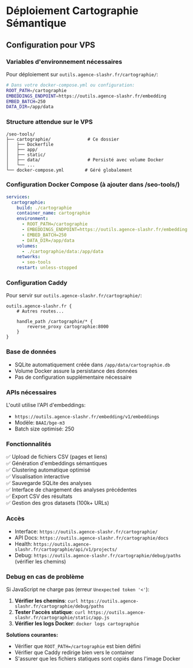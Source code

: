 # Déploiement Cartographie Sémantique

## Configuration pour VPS

### Variables d'environnement nécessaires

Pour déploiement sur `outils.agence-slashr.fr/cartographie/`:

```bash
# Dans votre docker-compose.yml ou configuration:
ROOT_PATH=/cartographie
EMBEDDINGS_ENDPOINT=https://outils.agence-slashr.fr/embedding
EMBED_BATCH=250
DATA_DIR=/app/data
```

### Structure attendue sur le VPS

```
/seo-tools/
├── cartographie/              # Ce dossier
│   ├── Dockerfile
│   ├── app/
│   ├── static/
│   ├── data/                  # Persisté avec volume Docker
│   └── ...
└── docker-compose.yml        # Géré globalement
```

### Configuration Docker Compose (à ajouter dans /seo-tools/)

```yaml
services:
  cartographie:
    build: ./cartographie
    container_name: cartographie
    environment:
      - ROOT_PATH=/cartographie
      - EMBEDDINGS_ENDPOINT=https://outils.agence-slashr.fr/embedding
      - EMBED_BATCH=250
      - DATA_DIR=/app/data
    volumes:
      - ./cartographie/data:/app/data
    networks:
      - seo-tools
    restart: unless-stopped
```

### Configuration Caddy

Pour servir sur `outils.agence-slashr.fr/cartographie/`:

```caddyfile
outils.agence-slashr.fr {
    # Autres routes...
    
    handle_path /cartographie/* {
        reverse_proxy cartographie:8000
    }
}
```

### Base de données

- SQLite automatiquement créée dans `/app/data/cartographie.db`
- Volume Docker assure la persistance des données
- Pas de configuration supplémentaire nécessaire

### APIs nécessaires

L'outil utilise l'API d'embeddings:
- `https://outils.agence-slashr.fr/embedding/v1/embeddings`
- Modèle: `BAAI/bge-m3`
- Batch size optimisé: 250

### Fonctionnalités

✅ Upload de fichiers CSV (pages et liens)  
✅ Génération d'embeddings sémantiques  
✅ Clustering automatique optimisé  
✅ Visualisation interactive  
✅ Sauvegarde SQLite des analyses  
✅ Interface de chargement des analyses précédentes  
✅ Export CSV des résultats  
✅ Gestion des gros datasets (100k+ URLs)  

### Accès

- Interface: `https://outils.agence-slashr.fr/cartographie/`  
- API Docs: `https://outils.agence-slashr.fr/cartographie/docs`  
- Health: `https://outils.agence-slashr.fr/cartographie/api/v1/projects/`
- Debug: `https://outils.agence-slashr.fr/cartographie/debug/paths` (vérifier les chemins)

### Debug en cas de problème

Si JavaScript ne charge pas (erreur `Unexpected token '<'`):

1. **Vérifier les chemins**: `curl https://outils.agence-slashr.fr/cartographie/debug/paths`
2. **Tester l'accès statique**: `curl https://outils.agence-slashr.fr/cartographie/static/app.js`
3. **Vérifier les logs Docker**: `docker logs cartographie`

**Solutions courantes:**
- Vérifier que `ROOT_PATH=/cartographie` est bien défini
- Vérifier que Caddy redirige bien vers le container
- S'assurer que les fichiers statiques sont copiés dans l'image Docker